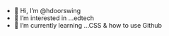 - 👋 Hi, I’m @hdoorswing
- 👀 I’m interested in ...edtech
- 🌱 I’m currently learning ...CSS & how to use Github

<!---
hdoorswing/hdoorswing is a ✨ special ✨ repository because its `README.md` (this file) appears on your GitHub profile.
You can click the Preview link to take a look at your changes.
--->
